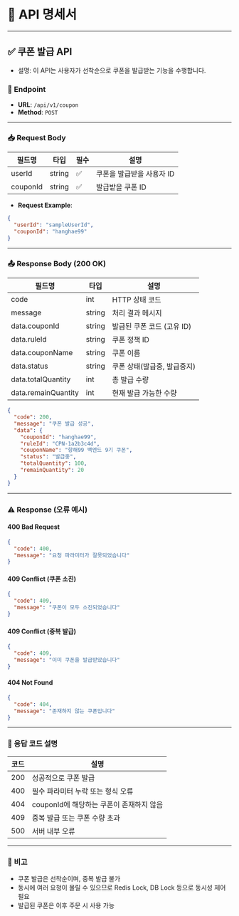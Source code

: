 # 📌 API 명세서

---

## ✅ 쿠폰 발급 API

- 설명: 이 API는 사용자가 선착순으로 쿠폰을 발급받는 기능을 수행합니다.

### 🔗 Endpoint

- **URL**: `/api/v1/coupon`
- **Method**: `POST`

---

### 📥 Request Body

| 필드명   | 타입   | 필수 | 설명                     |
|----------|--------|------|--------------------------|
| userId   | string | ✅   | 쿠폰을 발급받을 사용자 ID |
| couponId | string | ✅   | 발급받을 쿠폰 ID          |

- **Request Example**:

```json
{
  "userId": "sampleUserId",
  "couponId": "hanghae99"
}
```

---

### 📤 Response Body (200 OK)

| 필드명                 | 타입    | 설명            |
|---------------------|---------|---------------|
| code                | int     | HTTP 상태 코드    |
| message             | string  | 처리 결과 메시지     |
| data.couponId       | string  | 발급된 쿠폰 코드 (고유 ID) |
| data.ruleId         | string  | 쿠폰 정책 ID      |
| data.couponName     | string  | 쿠폰 이름         |
| data.status         | string  | 쿠폰 상태(발급중, 발급중지) |
| data.totalQuantity | int     | 총 발급 수량       |
| data.remainQuantity | int     | 현재 발급 가능한 수량  |

```json
{
  "code": 200,
  "message": "쿠폰 발급 성공",
  "data": {
    "couponId": "hanghae99",
    "ruleId": "CPN-1a2b3c4d",
    "couponName": "항해99 백엔드 9기 쿠폰",
    "status": "발급중",
    "totalQuantity": 100,
    "remainQuantity": 20
  }
}
```

---

### ⚠️ Response (오류 예시)

#### 400 Bad Request

```json
{
  "code": 400,
  "message": "요청 파라미터가 잘못되었습니다"
}
```

#### 409 Conflict (쿠폰 소진)

```json
{
  "code": 409,
  "message": "쿠폰이 모두 소진되었습니다"
}
```

#### 409 Conflict (중복 발급)

```json
{
  "code": 409,
  "message": "이미 쿠폰을 발급받았습니다"
}
```

#### 404 Not Found

```json
{
  "code": 404,
  "message": "존재하지 않는 쿠폰입니다"
}
```

---

### 📘 응답 코드 설명

| 코드 | 설명                        |
|------|---------------------------|
| 200  | 성공적으로 쿠폰 발급               |
| 400  | 필수 파라미터 누락 또는 형식 오류       |
| 404  | couponId에 해당하는 쿠폰이 존재하지 않음 |
| 409  | 중복 발급 또는 쿠폰 수량 초과         |
| 500  | 서버 내부 오류 |

---

### 📎 비고

- 쿠폰 발급은 선착순이며, 중복 발급 불가
- 동시에 여러 요청이 몰릴 수 있으므로 Redis Lock, DB Lock 등으로 동시성 제어 필요
- 발급된 쿠폰은 이후 주문 시 사용 가능

